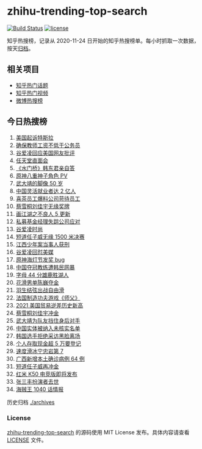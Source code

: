 # zhihu-trending-top-search

[![Build Status](https://github.com/justjavac/zhihu-trending-top-search/workflows/ci/badge.svg?branch=main)](https://github.com/justjavac/zhihu-trending-top-search/actions)
[![license](https://img.shields.io/github/license/justjavac/zhihu-trending-top-search)](https://github.com/justjavac/zhihu-trending-top-search/blob/main/LICENSE)

知乎热搜榜，记录从 2020-11-24 日开始的知乎热搜榜单。每小时抓取一次数据，按天[归档](./archives)。

## 相关项目

- [知乎热门话题](https://github.com/justjavac/zhihu-trending-hot-questions)
- [知乎热门视频](https://github.com/justjavac/zhihu-trending-hot-video)
- [微博热搜榜](https://github.com/justjavac/weibo-trending-hot-search)

## 今日热搜榜

<!-- BEGIN -->
<!-- 最后更新时间 Thu Feb 10 2022 18:07:57 GMT+0800 (China Standard Time) -->

1. [美国起诉特斯拉](https://www.zhihu.com/search?q=美国起诉特斯拉)
1. [确保教师工资不低于公务员](https://www.zhihu.com/search?q=确保教师工资不低于公务员)
1. [谷爱凌回应美国网友批评](https://www.zhihu.com/search?q=谷爱凌回应)
1. [任天堂直面会](https://www.zhihu.com/search?q=任天堂)
1. [《水门桥》韩东君亲自答](https://www.zhihu.com/search?q=水门桥)
1. [原神八重神子角色 PV](https://www.zhihu.com/search?q=原神)
1. [武大靖的脚像 50 岁](https://www.zhihu.com/search?q=武大靖)
1. [中国灵活就业者达 2 亿人](https://www.zhihu.com/search?q=灵活就业者)
1. [喜茶员工爆料公司苛待员工](https://www.zhihu.com/search?q=喜茶员工爆料)
1. [蔡雪桐刘佳宇无缘奖牌](https://www.zhihu.com/search?q=单板滑雪)
1. [画江湖之不良人 5 更新](https://www.zhihu.com/search?q=画江湖)
1. [私募基金经理失踪公司应对](https://www.zhihu.com/search?q=私募基金经理失踪)
1. [谷爱凌时尚](https://www.zhihu.com/search?q=谷爱凌时尚)
1. [短道任子威无缘 1500 米决赛](https://www.zhihu.com/search?q=短道速滑)
1. [江西少年案当事人获刑](https://www.zhihu.com/search?q=江西少年案)
1. [谷爱凌回怼美媒](https://www.zhihu.com/search?q=谷爱凌回怼美媒)
1. [原神海灯节发奖 bug](https://www.zhihu.com/search?q=原神)
1. [中国夺冠教练遭韩民网暴](https://www.zhihu.com/search?q=中国教练遭韩民网暴)
1. [字母 44 分雄鹿胜湖人](https://www.zhihu.com/search?q=湖人)
1. [花滑男单陈巍夺金](https://www.zhihu.com/search?q=花样滑冰)
1. [羽生结弦出战自由滑](https://www.zhihu.com/search?q=花样滑冰)
1. [法国制造功夫游戏《师父》](https://www.zhihu.com/search?q=师父游戏)
1. [2021 美国贸易逆差历史新高](https://www.zhihu.com/search?q=美国贸易逆差)
1. [蔡雪桐刘佳宇冲金](https://www.zhihu.com/search?q=单板滑雪)
1. [武大靖为队友挡住身后对手](https://www.zhihu.com/search?q=武大靖)
1. [中国实体被纳入未核实名单](https://www.zhihu.com/search?q=美商务部)
1. [韩国选手拒绝采访黑脸离场](https://www.zhihu.com/search?q=韩国选手拒绝采访黑脸离场)
1. [个人存取现金超 5 万要登记](https://www.zhihu.com/search?q=个人存取)
1. [速度滑冰宁忠岩第 7](https://www.zhihu.com/search?q=速度滑冰)
1. [广西新增本土确诊病例 64 例](https://www.zhihu.com/search?q=广西疫情)
1. [短道任子威再冲金](https://www.zhihu.com/search?q=短道速滑)
1. [红米 K50 电竞版即将发布](https://www.zhihu.com/search?q=红米发布)
1. [张三丰扮演者去世](https://www.zhihu.com/search?q=张三丰扮演者)
1. [海贼王 1040 话情报](https://www.zhihu.com/search?q=海贼王)

<!-- END -->

历史归档 [./archives](./archives)

### License

[zhihu-trending-top-search](https://github.com/justjavac/zhihu-trending-top-search)
的源码使用 MIT License 发布。具体内容请查看 [LICENSE](./LICENSE) 文件。
